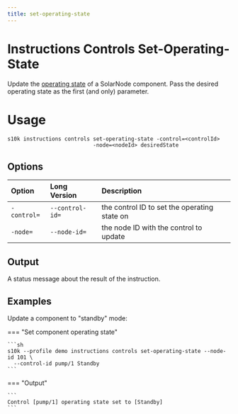 ```yaml
---
title: set-operating-state
---
```

# Instructions Controls Set-Operating-State

Update the [operating state][operating-states] of a SolarNode component. Pass the desired operating
state as the first (and only) parameter.

# Usage

```
s10k instructions controls set-operating-state -control=<controlId>
                           -node=<nodeId> desiredState
```

## Options

<div markdown="1" class="options-explicit-col-widths">

| Option | Long Version | Description |
|:-------|:-------------|:------------|
| `-control=` | `--control-id=` | the control ID to set the operating state on |
| `-node=` | `--node-id=` | the node ID with the control to update |

</div>

## Output

A status message about the result of the instruction.

## Examples

Update a component to "standby" mode:

=== "Set component operating state"

	```sh
	s10k --profile demo instructions controls set-operating-state --node-id 101 \
	  --control-id pump/1 Standby
	```

=== "Output"

	```
	Control [pump/1] operating state set to [Standby]
	```

[operating-states]: https://github.com/SolarNetwork/solarnetwork/wiki/SolarNet-API-global-objects#standard-device-operating-states
